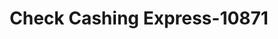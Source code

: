 ---
f_zip-code: 75482
f_state-code: TX
title: Check Cashing Express-10871
f_phone: 903-438-8080
f_city-only: Sulphur Springs
f_address: 1135 S Broadway Street Sulphur Springs
f_location-unique-id: '10871'
slug: check-cashing-express-10871
updated-on: '2024-05-30T13:46:58.046Z'
created-on: '2024-05-30T13:36:59.803Z'
published-on: '2024-05-30T13:54:32.469Z'
f_city-state: cms/city/sulphur-springs-tx.md
f_company: cms/company/check-cashing-express.md
f_state: cms/state/texas.md
layout: '[payday-loan].html'
tags: payday-loan
---